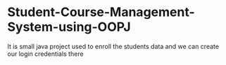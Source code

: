# Student-Course-Management-System-using-OOPJ
It is small java project used to enroll the students data and we can create our login credentials there
